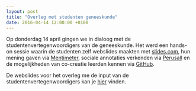 ```yaml
---
layout: post
title: "Overleg met studenten geneeskunde"
date: 2016-04-14 12:00:00 +0100
---
```

Op donderdag 14 april gingen we in dialoog met de studentenvertegenwoordigers van de geneeskunde. 
Het werd een hands-on sessie waarin de studenten zelf webslides maakten met [slides.com](https://slides.com/), 
hun mening gaven via [Mentimeter](https://www.mentimeter.com/), sociale annotaties verkenden via [Perusall](https://perusall.com/) 
en de mogelijkheden van co-creatie leerden kennen via [GitHub](https://github.com/RubenVerborgh/WebFundamentals).

De webslides voor het overleg me de input van de studentenvertegenwoordigers kan je [hier](http://slides.com/estherdeloof/deck) vinden.